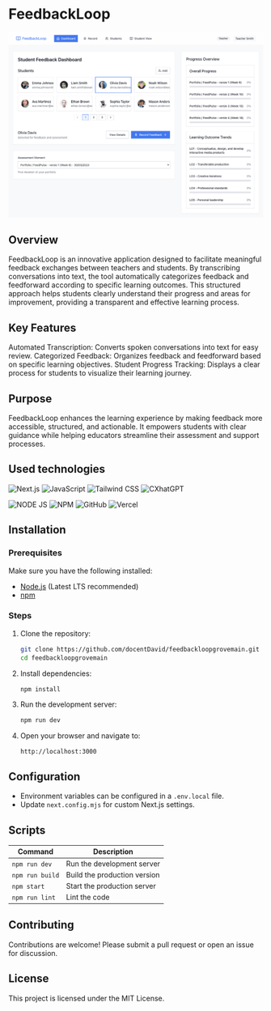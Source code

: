 # FeedbackLoop

<img src="readme-images/feedbackloop.png" alt="FeedbackLoop Screenshot">

## Overview
FeedbackLoop is an innovative application designed to facilitate meaningful feedback exchanges between teachers and students. By transcribing conversations into text, the tool automatically categorizes feedback and feedforward according to specific learning outcomes. This structured approach helps students clearly understand their progress and areas for improvement, providing a transparent and effective learning process.

## Key Features
Automated Transcription: Converts spoken conversations into text for easy review.
Categorized Feedback: Organizes feedback and feedforward based on specific learning objectives.
Student Progress Tracking: Displays a clear process for students to visualize their learning journey.

## Purpose
FeedbackLoop enhances the learning experience by making feedback more accessible, structured, and actionable. It empowers students with clear guidance while helping educators streamline their assessment and support processes.

## Used technologies
![Next.js](https://img.shields.io/badge/next%20js-000000?style=for-the-badge&logo=nextdotjs&logoColor=white)
![JavaScript](https://img.shields.io/badge/JavaScript-323330?style=for-the-badge&logo=javascript&logoColor=F7DF1E)
![Tailwind CSS](https://img.shields.io/badge/Tailwind_CSS-38B2AC?style=for-the-badge&logo=tailwind-css&logoColor=white)
![CXhatGPT](https://img.shields.io/badge/ChatGPT-74aa9c?style=for-the-badge&logo=openai&logoColor=white)

![NODE JS](https://img.shields.io/badge/Node%20js-339933?style=for-the-badge&logo=nodedotjs&logoColor=white)
![NPM](https://img.shields.io/badge/npm-CB3837?style=for-the-badge&logo=npm&logoColor=white)
![GitHub](https://img.shields.io/badge/GitHub-3C2179?style=for-the-badge&logo=github&logoColor=white)
![Vercel](https://img.shields.io/badge/Vercel-000000?style=for-the-badge&logo=vercel&logoColor=white)

## Installation

### Prerequisites
Make sure you have the following installed:
- [Node.js](https://nodejs.org/) (Latest LTS recommended)
- [npm](https://npm.io/)

### Steps
1. Clone the repository:
   ```sh
   git clone https://github.com/docentDavid/feedbackloopgrovemain.git
   cd feedbackloopgrovemain
   ```
2. Install dependencies:
   ```sh
   npm install
   ```
3. Run the development server:
   ```sh
   npm run dev
   ```
4. Open your browser and navigate to:
   ```
   http://localhost:3000
   ```

## Configuration
- Environment variables can be configured in a `.env.local` file.
- Update `next.config.mjs` for custom Next.js settings.

## Scripts
| Command       | Description                     |
|--------------|---------------------------------|
| `npm run dev`   | Run the development server     |
| `npm run build` | Build the production version   |
| `npm start`     | Start the production server    |
| `npm run lint`  | Lint the code                  |


## Contributing
Contributions are welcome! Please submit a pull request or open an issue for discussion.

## License
This project is licensed under the MIT License.
